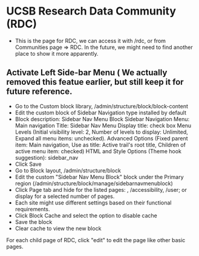 # UCSB Research Data Community (RDC) 

- This is the page for RDC, we can access it with /rdc, or from Communities page => RDC. In the future, we might need to find another place to show it more apparently.

## Activate Left Side-bar Menu ( We actually removed this featue earlier, but still keep it for future reference.
- Go to the Custom block library, /admin/structure/block/block-content
- Edit the custom block of Sidebar Navigation type installed by default
- Block description: Sidebar Nav Menu Block
    Sidebar Navigation Menu: Main navigation
    Title: Sidebar Nav Menu
    Display title: check box
    Menu Levels (Initial visibility level: 2, Number of levels to display: Unlimited, Expand all menu items: unchecked).
    Advanced Options (Fixed parent item: Main navigation, Use as title: Active trail's root title, Children of active menu item: checked)
    HTML and Style Options (Theme hook suggestion): sidebar_nav
- Click Save
- Go to Block layout, /admin/structure/block
- Edit the custom "Sidebar Nav Menu Block" block under the Primary region (/admin/structure/block/manage/sidebarnavmenublock)
- Click Page tab and hide for the listed pages: <front>, /accessibility, /user; or display for a selected number of pages.
- Each site might use different settings based on their functional requirements.
- Click Block Cache and select the option to disable cache
- Save the block
- Clear cache to view the new block

For each child page of RDC, click "edit" to edit the page like other basic pages.